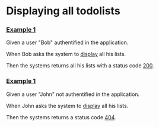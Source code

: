 # Displaying all todolists

### [Example 1](- "displaying all todolist of an user")

Given a user "Bob" authentified in the application.

When Bob asks the system to [display](- "#result = displayLists()") all his lists.

Then the systems returns all his lists with a status code [200](- "?=#result.code").

### [Example 1](- "displaying all todolist of an invalid user")

Given a user "John" not authentified in the application.

When John asks the system to [display](- "#result = displayListsWithInvalidUser()") all his lists.

Then the systems returns a status code [404](- "?=#result.code").